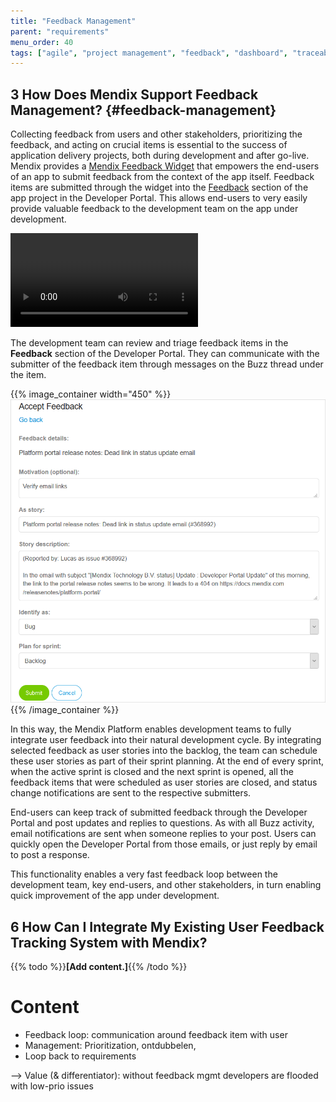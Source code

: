```yaml
---
title: "Feedback Management"
parent: "requirements"
menu_order: 40
tags: ["agile", "project management", "feedback", "dashboard", "traceability"]
---
```


## 3 How Does Mendix Support Feedback Management? {#feedback-management}

Collecting feedback from users and other stakeholders, prioritizing the feedback, and acting on crucial items is essential to the success of application delivery projects, both during development and after go-live. Mendix provides a [Mendix Feedback Widget](https://appstore.home.mendix.com/link/app/199/) that empowers the end-users of an app to submit feedback from the context of the app itself. Feedback items are submitted through the widget into the [Feedback](https://docs.mendix.com/developerportal/collaborate/feedback) section of the app project in the Developer Portal. This allows end-users to very easily provide valuable feedback to the development team on the app under development.

<video controls src="attachments/agile/OE_FeedbackAPI_CreateFeedback-1.mp4">Provide the development team with feedback from any app</video>

The development team can review and triage feedback items in the **Feedback** section of the Developer Portal. They can communicate with the submitter of the feedback item through messages on the Buzz thread under the item.

{{% image_container width="450" %}}
![](attachments/agile/accept-feedback.png)
{{% /image_container %}}

In this way, the Mendix Platform enables development teams to fully integrate user feedback into their natural development cycle. By integrating selected feedback as user stories into the backlog, the team can schedule these user stories as part of their sprint planning. At the end of every sprint, when the active sprint is closed and the next sprint is opened, all the feedback items that were scheduled as user stories are closed, and status change notifications are sent to the respective submitters.

End-users can keep track of submitted feedback through the Developer Portal and post updates and replies to questions. As with all Buzz activity, email notifications are sent when someone replies to your post. Users can quickly open the Developer Portal from those emails, or just reply by email to post a response.

This functionality enables a very fast feedback loop between the development team, key end-users, and other stakeholders, in turn enabling quick improvement of the app under development.

## 6 How Can I Integrate My Existing User Feedback Tracking System with Mendix?

{{% todo %}}**[Add content.]**{{% /todo %}}

# Content
* Feedback loop: communication around feedback item with user
* Management: Prioritization, ontdubbelen, 
* Loop back to requirements

--> Value (& differentiator): without feedback mgmt developers are flooded with low-prio issues

